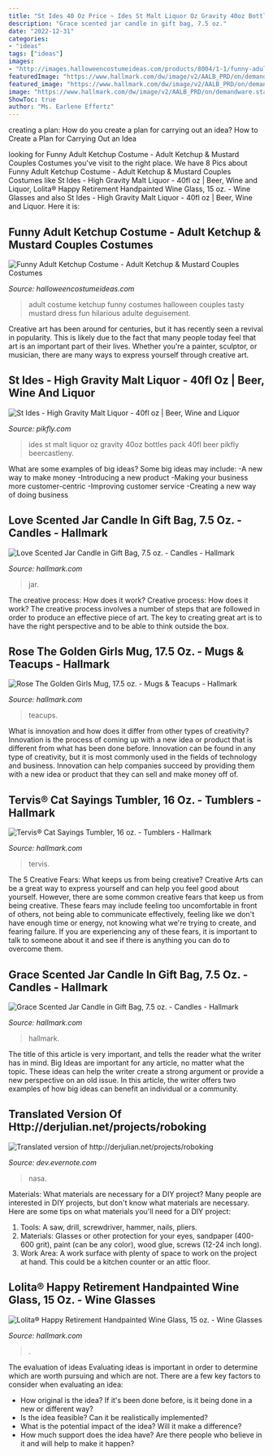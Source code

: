 ```yaml
---
title: "St Ides 40 Oz Price ~ Ides St Malt Liquor Oz Gravity 40oz Bottles Pack 40fl Beer Pikfly Beercastleny"
description: "Grace scented jar candle in gift bag, 7.5 oz."
date: "2022-12-31"
categories:
- "ideas"
tags: ["ideas"]
images:
- "http://images.halloweencostumeideas.com/products/8004/1-1/funny-adult-ketchup-costume.jpg"
featuredImage: "https://www.hallmark.com/dw/image/v2/AALB_PRD/on/demandware.static/-/Sites-hallmark-master/default/dwc19e0ed5/images/finished-goods/products/1FCD1002/Grace-Scented-Jar-Candle-in-Gift-Bag_1FCD1002_02.jpg?sw=1920"
featured_image: "https://www.hallmark.com/dw/image/v2/AALB_PRD/on/demandware.static/-/Sites-hallmark-master/default/dw0fc2147b/images/finished-goods/lolita-happy-retirement-handpainted-wine-glass-root-gls115534h_1470_1.jpg?sw=1920"
image: "https://www.hallmark.com/dw/image/v2/AALB_PRD/on/demandware.static/-/Sites-hallmark-master/default/dw323a0aa9/images/finished-goods/tervis-cat-sayings-tumbler-16-oz-root-1165534_1470_1.jpg?sw=1920"
ShowToc: true
author: "Ms. Earlene Effertz"
---
```



creating a plan: How do you create a plan for carrying out an idea?
How to Create a Plan for Carrying Out an Idea

	

		
looking for Funny Adult Ketchup Costume - Adult Ketchup &amp; Mustard Couples Costumes you've visit to the right place. We have 8 Pics about Funny Adult Ketchup Costume - Adult Ketchup &amp; Mustard Couples Costumes like St Ides - High Gravity Malt Liquor - 40fl oz | Beer, Wine and Liquor, Lolita® Happy Retirement Handpainted Wine Glass, 15 oz. - Wine Glasses and also St Ides - High Gravity Malt Liquor - 40fl oz | Beer, Wine and Liquor. Here it is:
		
    
## Funny Adult Ketchup Costume - Adult Ketchup &amp; Mustard Couples Costumes

<img loading=lazy src="http://images.halloweencostumeideas.com/products/8004/1-1/funny-adult-ketchup-costume.jpg" onerror="this.onerror=null;this.src='https://tse4.mm.bing.net/th?id=OIP.2h_JbkFu7P6rD7iedJAfjQHaKl&amp;pid=15.1';" alt="Funny Adult Ketchup Costume - Adult Ketchup &amp; Mustard Couples Costumes">

_Source: halloweencostumeideas.com_

>adult costume ketchup funny costumes halloween couples tasty mustard dress fun hilarious adulte deguisement. 

	

Creative art has been around for centuries, but it has recently seen a revival in popularity. This is likely due to the fact that many people today feel that art is an important part of their lives. Whether you're a painter, sculptor, or musician, there are many ways to express yourself through creative art.

    
## St Ides - High Gravity Malt Liquor - 40fl Oz | Beer, Wine And Liquor

<img loading=lazy src="https://pikfly.com/images/products/140/35187.jpg" onerror="this.onerror=null;this.src='https://tse1.mm.bing.net/th?id=OIP.ZHC__h5J0cJEwQJ5WjD2QQHaHa&amp;pid=15.1';" alt="St Ides - High Gravity Malt Liquor - 40fl oz | Beer, Wine and Liquor">

_Source: pikfly.com_

>ides st malt liquor oz gravity 40oz bottles pack 40fl beer pikfly beercastleny. 

	

What are some examples of big ideas?
Some big ideas may include: 
-A new way to make money 
-Introducing a new product 
-Making your business more customer-centric 
-Improving customer service 
-Creating a new way of doing business

    
## Love Scented Jar Candle In Gift Bag, 7.5 Oz. - Candles - Hallmark

<img loading=lazy src="https://www.hallmark.com/dw/image/v2/AALB_PRD/on/demandware.static/-/Sites-hallmark-master/default/dwd1c02f48/images/finished-goods/products/1FCD1000/Love-Scented-Jar-Candle-in-Gift-Bag_1FCD1000_02.jpg?sw=1920" onerror="this.onerror=null;this.src='https://tse4.mm.bing.net/th?id=OIP.WAK82v0HagVsMb333PlAWgHaHa&amp;pid=15.1';" alt="Love Scented Jar Candle in Gift Bag, 7.5 oz. - Candles - Hallmark">

_Source: hallmark.com_

>jar. 

	

The creative process: How does it work?
Creative process: How does it work?
The creative process involves a number of steps that are followed in order to produce an effective piece of art. The key to creating great art is to have the right perspective and to be able to think outside the box.

    
## Rose The Golden Girls Mug, 17.5 Oz. - Mugs &amp; Teacups - Hallmark

<img loading=lazy src="https://www.hallmark.com/dw/image/v2/AALB_PRD/on/demandware.static/-/Sites-hallmark-master/default/dw813a19ae/images/finished-goods/Rose-Golden-Girls-Mug_1GOL1018_02.jpg?sw=1200&amp;sh=1200&amp;sm=fit" onerror="this.onerror=null;this.src='https://tse3.mm.bing.net/th?id=OIP.5nrHG54y7n1fZ--gHPTbGQHaHa&amp;pid=15.1';" alt="Rose The Golden Girls Mug, 17.5 oz. - Mugs &amp; Teacups - Hallmark">

_Source: hallmark.com_

>teacups. 

	

What is innovation and how does it differ from other types of creativity?
Innovation is the process of coming up with a new idea or product that is different from what has been done before. Innovation can be found in any type of creativity, but it is most commonly used in the fields of technology and business. Innovation can help companies succeed by providing them with a new idea or product that they can sell and make money off of.

    
## Tervis® Cat Sayings Tumbler, 16 Oz. - Tumblers - Hallmark

<img loading=lazy src="https://www.hallmark.com/dw/image/v2/AALB_PRD/on/demandware.static/-/Sites-hallmark-master/default/dw323a0aa9/images/finished-goods/tervis-cat-sayings-tumbler-16-oz-root-1165534_1470_1.jpg?sw=1920" onerror="this.onerror=null;this.src='https://tse1.mm.bing.net/th?id=OIP.l-EntKW0uCcIv9P4J4e1FgHaHa&amp;pid=15.1';" alt="Tervis® Cat Sayings Tumbler, 16 oz. - Tumblers - Hallmark">

_Source: hallmark.com_

>tervis. 

	

The 5 Creative Fears: What keeps us from being creative?
Creative Arts can be a great way to express yourself and can help you feel good about yourself. However, there are some common creative fears that keep us from being creative. These fears may include feeling too uncomfortable in front of others, not being able to communicate effectively, feeling like we don't have enough time or energy, not knowing what we're trying to create, and fearing failure. If you are experiencing any of these fears, it is important to talk to someone about it and see if there is anything you can do to overcome them.

    
## Grace Scented Jar Candle In Gift Bag, 7.5 Oz. - Candles - Hallmark

<img loading=lazy src="https://www.hallmark.com/dw/image/v2/AALB_PRD/on/demandware.static/-/Sites-hallmark-master/default/dwc19e0ed5/images/finished-goods/products/1FCD1002/Grace-Scented-Jar-Candle-in-Gift-Bag_1FCD1002_02.jpg?sw=1920" onerror="this.onerror=null;this.src='https://tse2.mm.bing.net/th?id=OIP.DYzkTAox8dxYeUJ41tUaxgHaHa&amp;pid=15.1';" alt="Grace Scented Jar Candle in Gift Bag, 7.5 oz. - Candles - Hallmark">

_Source: hallmark.com_

>hallmark. 

	

The title of this article is very important, and tells the reader what the writer has in mind.
Big Ideas are important for any article, no matter what the topic. These ideas can help the writer create a strong argument or provide a new perspective on an old issue. In this article, the writer offers two examples of how big ideas can benefit an individual or a community.

    
## Translated Version Of Http://derjulian.net/projects/roboking

<img loading=lazy src="http://www.nasa.gov/images/content/214808main_PSP_007338_2640_hires.jpg" onerror="this.onerror=null;this.src='https://tse3.mm.bing.net/th?id=OIP.0I6Ou2tJwrdb6TUjcbbQJwHaE5&amp;pid=15.1';" alt="Translated version of http://derjulian.net/projects/roboking">

_Source: dev.evernote.com_

>nasa. 

	

Materials: What materials are necessary for a DIY project?
Many people are interested in DIY projects, but don't know what materials are necessary. Here are some tips on what materials you'll need for a DIY project:
1. Tools: A saw, drill, screwdriver, hammer, nails, pliers.
2. Materials: Glasses or other protection for your eyes, sandpaper (400-600 grit), paint (can be any color), wood glue, screws (12-24 inch long).
3. Work Area: A work surface with plenty of space to work on the project at hand. This could be a kitchen counter or an attic floor.

    
## Lolita® Happy Retirement Handpainted Wine Glass, 15 Oz. - Wine Glasses

<img loading=lazy src="https://www.hallmark.com/dw/image/v2/AALB_PRD/on/demandware.static/-/Sites-hallmark-master/default/dw0fc2147b/images/finished-goods/lolita-happy-retirement-handpainted-wine-glass-root-gls115534h_1470_1.jpg?sw=1920" onerror="this.onerror=null;this.src='https://tse4.mm.bing.net/th?id=OIP.FAxoLM-d8r3T0NClrh731QHaHa&amp;pid=15.1';" alt="Lolita® Happy Retirement Handpainted Wine Glass, 15 oz. - Wine Glasses">

_Source: hallmark.com_

>. 

	

The evaluation of ideas
Evaluating ideas is important in order to determine which are worth pursuing and which are not. There are a few key factors to consider when evaluating an idea:
- How original is the idea? If it's been done before, is it being done in a new or different way?
- Is the idea feasible? Can it be realistically implemented?
- What is the potential impact of the idea? Will it make a difference?
- How much support does the idea have? Are there people who believe in it and will help to make it happen?


